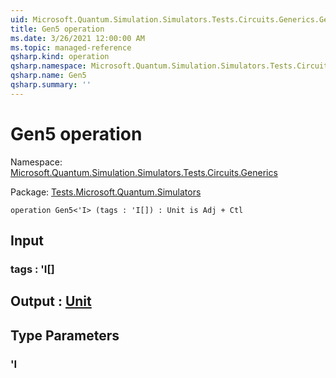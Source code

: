 ```yaml
---
uid: Microsoft.Quantum.Simulation.Simulators.Tests.Circuits.Generics.Gen5
title: Gen5 operation
ms.date: 3/26/2021 12:00:00 AM
ms.topic: managed-reference
qsharp.kind: operation
qsharp.namespace: Microsoft.Quantum.Simulation.Simulators.Tests.Circuits.Generics
qsharp.name: Gen5
qsharp.summary: ''
---
```


# Gen5 operation

Namespace: [Microsoft.Quantum.Simulation.Simulators.Tests.Circuits.Generics](xref:Microsoft.Quantum.Simulation.Simulators.Tests.Circuits.Generics)

Package: [Tests.Microsoft.Quantum.Simulators](https://nuget.org/packages/Tests.Microsoft.Quantum.Simulators)




```qsharp
operation Gen5<'I> (tags : 'I[]) : Unit is Adj + Ctl
```


## Input

### tags : 'I[]





## Output : [Unit](xref:microsoft.quantum.lang-ref.unit)



## Type Parameters

### 'I

